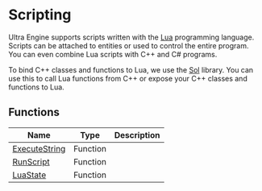 # Scripting

Ultra Engine supports scripts written with the [Lua](https://www.lua.org) programming language.
Scripts can be attached to entities or used to control the entire program.
You can even combine Lua scripts with C++ and C# programs.

To bind C++ classes and functions to Lua, we use the [Sol](https://github.com/ThePhD/sol2) library. You can use this to call Lua functions from C++ or expose your C++ classes and functions to Lua.

## Functions

| Name | Type | Description |
|-----|-----|-----|
| [ExecuteString](ExecuteString.md) | Function | |
| [RunScript](RunScript.md) | Function | |
| [LuaState](LuaState.md) | Function | |
